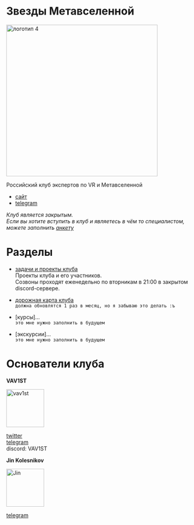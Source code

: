 # Звезды Метавселенной

<img width="400" height="400" alt="логотип 4" src="https://github.com/user-attachments/assets/2446ad43-385f-42d6-a98c-c4e96ab67bdd" />

Российский клуб экспертов по VR и Метавселенной

- [сайт](https://themetaversestar.carrd.co/)
- [telegram](https://t.me/metaversesearch)

*Клуб является закрытым.*  
*Если вы хотите вступить в клуб и являетесь в чём то специалистом,*   
*можете заполнить [анкету](https://docs.google.com/forms/d/e/1FAIpQLSfV49qe0rv_DqWdgvOExpN6ambmBU8eK3gWc17aA2qZVTum3A/viewform)*

# Разделы

- [задачи и проекты клуба](https://github.com/orgs/starsofmeta/discussions/30)  
Проекты клуба и его участников.  
Созвоны проходят еженедельно по вторникам в 21:00 в закрытом discord-сервере.  

- [дорожная карта клуба](https://github.com/orgs/starsofmeta/discussions/15)  
`должна обновлятся 1 раз в месяц, но я забываю это делать :ъ`

- [курсы]...  
`это мне нужно заполнить в будущем`

- [экскурсии]...  
`это мне нужно заполнить в будущем`

# Основатели клуба

**VAV1ST**  

<img width="100" height="100" alt="vav1st" src="https://github.com/user-attachments/assets/4fa0957e-ffda-4601-a719-c8db0dab1baa" />

[twitter](https://x.com/VAV1ST)  
[telegram](https://t.me/vav1st)  
discord: VAV1ST  

**Jin Kolesnikov**  

<img width="100" height="100" alt="Jin" src="https://github.com/user-attachments/assets/374792dd-df8a-4267-bb34-3d7f7731465a" />

[telegram](https://t.me/He11ya)



<!--

**Here are some ideas to get you started:**

🙋‍♀️ A short introduction - what is your organization all about?
🌈 Contribution guidelines - how can the community get involved?
👩‍💻 Useful resources - where can the community find your docs? Is there anything else the community should know?
🍿 Fun facts - what does your team eat for breakfast?
🧙 Remember, you can do mighty things with the power of [Markdown](https://docs.github.com/github/writing-on-github/getting-started-with-writing-and-formatting-on-github/basic-writing-and-formatting-syntax)
-->
